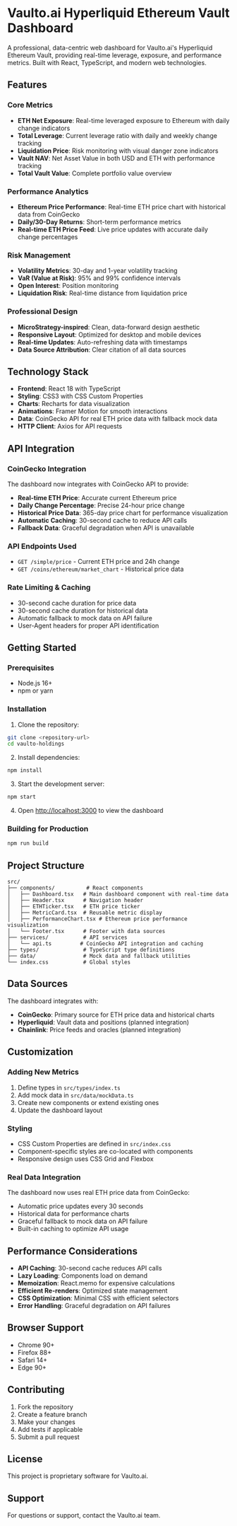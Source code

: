 # Vaulto.ai Hyperliquid Ethereum Vault Dashboard

A professional, data-centric web dashboard for Vaulto.ai's Hyperliquid Ethereum Vault, providing real-time leverage, exposure, and performance metrics. Built with React, TypeScript, and modern web technologies.

## Features

### Core Metrics
- **ETH Net Exposure**: Real-time leveraged exposure to Ethereum with daily change indicators
- **Total Leverage**: Current leverage ratio with daily and weekly change tracking
- **Liquidation Price**: Risk monitoring with visual danger zone indicators
- **Vault NAV**: Net Asset Value in both USD and ETH with performance tracking
- **Total Vault Value**: Complete portfolio value overview

### Performance Analytics
- **Ethereum Price Performance**: Real-time ETH price chart with historical data from CoinGecko
- **Daily/30-Day Returns**: Short-term performance metrics
- **Real-time ETH Price Feed**: Live price updates with accurate daily change percentages

### Risk Management
- **Volatility Metrics**: 30-day and 1-year volatility tracking
- **VaR (Value at Risk)**: 95% and 99% confidence intervals
- **Open Interest**: Position monitoring
- **Liquidation Risk**: Real-time distance from liquidation price

### Professional Design
- **MicroStrategy-inspired**: Clean, data-forward design aesthetic
- **Responsive Layout**: Optimized for desktop and mobile devices
- **Real-time Updates**: Auto-refreshing data with timestamps
- **Data Source Attribution**: Clear citation of all data sources

## Technology Stack

- **Frontend**: React 18 with TypeScript
- **Styling**: CSS3 with CSS Custom Properties
- **Charts**: Recharts for data visualization
- **Animations**: Framer Motion for smooth interactions
- **Data**: CoinGecko API for real ETH price data with fallback mock data
- **HTTP Client**: Axios for API requests

## API Integration

### CoinGecko Integration
The dashboard now integrates with CoinGecko API to provide:
- **Real-time ETH Price**: Accurate current Ethereum price
- **Daily Change Percentage**: Precise 24-hour price change
- **Historical Price Data**: 365-day price chart for performance visualization
- **Automatic Caching**: 30-second cache to reduce API calls
- **Fallback Data**: Graceful degradation when API is unavailable

### API Endpoints Used
- `GET /simple/price` - Current ETH price and 24h change
- `GET /coins/ethereum/market_chart` - Historical price data

### Rate Limiting & Caching
- 30-second cache duration for price data
- 30-second cache duration for historical data
- Automatic fallback to mock data on API failure
- User-Agent headers for proper API identification

## Getting Started

### Prerequisites
- Node.js 16+ 
- npm or yarn

### Installation

1. Clone the repository:
```bash
git clone <repository-url>
cd vaulto-holdings
```

2. Install dependencies:
```bash
npm install
```

3. Start the development server:
```bash
npm start
```

4. Open [http://localhost:3000](http://localhost:3000) to view the dashboard

### Building for Production

```bash
npm run build
```

## Project Structure

```
src/
├── components/          # React components
│   ├── Dashboard.tsx   # Main dashboard component with real-time data
│   ├── Header.tsx      # Navigation header
│   ├── ETHTicker.tsx   # ETH price ticker
│   ├── MetricCard.tsx  # Reusable metric display
│   ├── PerformanceChart.tsx # Ethereum price performance visualization
│   └── Footer.tsx      # Footer with data sources
├── services/           # API services
│   └── api.ts         # CoinGecko API integration and caching
├── types/              # TypeScript type definitions
├── data/               # Mock data and fallback utilities
└── index.css           # Global styles
```

## Data Sources

The dashboard integrates with:
- **CoinGecko**: Primary source for ETH price data and historical charts
- **Hyperliquid**: Vault data and positions (planned integration)
- **Chainlink**: Price feeds and oracles (planned integration)

## Customization

### Adding New Metrics
1. Define types in `src/types/index.ts`
2. Add mock data in `src/data/mockData.ts`
3. Create new components or extend existing ones
4. Update the dashboard layout

### Styling
- CSS Custom Properties are defined in `src/index.css`
- Component-specific styles are co-located with components
- Responsive design uses CSS Grid and Flexbox

### Real Data Integration
The dashboard now uses real ETH price data from CoinGecko:
- Automatic price updates every 30 seconds
- Historical data for performance charts
- Graceful fallback to mock data on API failure
- Built-in caching to optimize API usage

## Performance Considerations

- **API Caching**: 30-second cache reduces API calls
- **Lazy Loading**: Components load on demand
- **Memoization**: React.memo for expensive calculations
- **Efficient Re-renders**: Optimized state management
- **CSS Optimization**: Minimal CSS with efficient selectors
- **Error Handling**: Graceful degradation on API failures

## Browser Support

- Chrome 90+
- Firefox 88+
- Safari 14+
- Edge 90+

## Contributing

1. Fork the repository
2. Create a feature branch
3. Make your changes
4. Add tests if applicable
5. Submit a pull request

## License

This project is proprietary software for Vaulto.ai.

## Support

For questions or support, contact the Vaulto.ai team.
